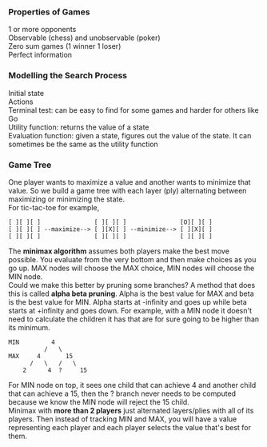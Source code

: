 ### Properties of Games
1 or more opponents  
Observable (chess) and unobservable (poker)  
Zero sum games (1 winner 1 loser)  
Perfect information  

### Modelling the Search Process
Initial state  
Actions  
Terminal test: can be easy to find for some games and harder for others like Go  
Utility function: returns the value of a state  
Evaluation function: given a state, figures out the value of the state. It can sometimes be the same as the utility function  

### Game Tree
One player wants to maximize a value and another wants to minimize that value. So we build a game tree with each layer (ply) alternating between maximizing or minimizing the state.  
For tic-tac-toe for example, 
```
[ ][ ][ ]               [ ][ ][ ]               [O][ ][ ]
[ ][ ][ ] --maximize--> [ ][X][ ] --minimize--> [ ][X][ ]
[ ][ ][ ]               [ ][ ][ ]               [ ][ ][ ]
```

The **minimax algorithm** assumes both players make the best move possible. You evaluate from the very bottom and then make choices as you go up. MAX nodes will choose the MAX choice, MIN nodes will choose the MIN node.  
Could we make this better by pruning some branches? A method that does this is called **alpha beta pruning**. Alpha is the best value for MAX and beta is the best value for MIN. Alpha starts at -infinity and goes up while beta starts at +infinity and goes down. For example, with a MIN node it doesn't need to calculate the children it has that are for sure going to be higher than its minimum.  
```
MIN         4
          /   \
MAX     4       15
      /   \   /   \
    2      4  ?     15
```
For MIN node on top, it sees one child that can achieve 4 and another child that can achieve a 15, then the ? branch never needs to be computed because we know the MIN node will reject the 15 child.  
Minimax with **more than 2 players** just alternated layers/plies with all of its players. Then instead of tracking MIN and MAX, you will have a value representing each player and each player selects the value that's best for them. 